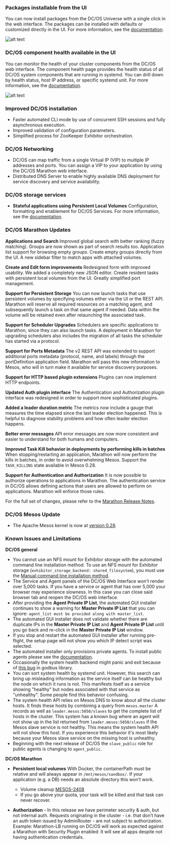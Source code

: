 ### Packages installable from the UI

You can now install packages from the DC/OS Universe with a single click in the web interface. The packages can be installed with defaults or customized directly in the UI. For more information, see the [documentation][1].

![alt text](/assets/images/releases/ui-universe-ee.gif)

### DC/OS component health available in the UI

You can monitor the health of your cluster components from the DC/OS web interface. The component health page provides the health status of all DC/OS system components that are running in systemd. You can drill down by health status, host IP address, or specific systemd unit. For more information, see the [documentation][3].

![alt text](/assets/images/releases/ui-system-health-ee.gif)

### <a name="dcos"></a>Improved DC/OS installation

*   Faster automated CLI mode by use of concurrent SSH sessions and fully asynchronous execution.
*   Improved validation of configuration parameters. <!-- Enterprise -->
*   Simplified process for ZooKeeper Exhibitor orchestration.

### DC/OS Networking

*   DC/OS can map traffic from a single Virtual IP (VIP) to multiple IP addresses and ports. You can assign a VIP to your application by using the DC/OS Marathon web interface.
*   Distributed DNS Server to enable highly available DNS deployment for service discovery and service availability. <!-- where is the documentation for this? -->

### DC/OS storage services

*   **Stateful applications using Persistent Local Volumes** Configuration, formatting and enablement for DC/OS Services. For more information, see the [documentation][6].

### DC/OS Marathon Updates

**Applications and Search** Improved global search with better ranking (fuzzy matching). Groups are now shown as part of search results too. Application list support for browsing empty groups. Create empty groups directly from the UI. A new sidebar filter to match apps with attached volumes.

**Create and Edit form improvements** Redesigned form with improved usability. We added a completely new JSON editor. Create resident tasks with persistent local volumes from the UI. Greatly simplified port management.

**Support for Persistent Storage** You can now launch tasks that use persistent volumes by specifying volumes either via the UI or the REST API. Marathon will reserve all required resources on a matching agent, and subsequently launch a task on that same agent if needed. Data within the volume will be retained even after relaunching the associated task.

**Support for Scheduler Upgrades** Schedulers are specific applications to Marathon, since they can also launch tasks. A deployment in Marathon for upgrading schedulers also includes the migration of all tasks the scheduler has started via a protocol.

**Support for Ports Metadata** The v2 REST API was extended to support additional ports metadata (protocol, name, and labels) through the portDefinition application field. Marathon will pass this new information to Mesos, who will in turn make it available for service discovery purposes.

**Support for HTTP based plugin extensions** Plugins can now implement HTTP endpoints.

**Updated Auth plugin interface** The Authentication and Authorization plugin interface was redesigned in order to support more sophisticated plugins.

**Added a leader duration metric** The metrics now include a gauge that measures the time elapsed since the last leader election happened. This is helpful to diagnose stability problems and how often leader election happens.

**Better error messages** API error messages are now more consistent and easier to understand for both humans and computers.

**Improved Task Kill behavior in deployments by performing kills in batches** When stopping/restarting an application, Marathon will now perform the kills in batches, in order to avoid overwhelming Mesos. Support the `TASK_KILLING` state available in Mesos 0.28.

<!-- Enterprise Edition -->

**Support for Authentication and Authorization** It is now possible to authorize operations to applications in Marathon. The authentication service in DC/OS allows defining actions that users are allowed to perform on applications. Marathon will enforce those rules.

For the full set of changes, please refer to the [Marathon Release Notes][9].

### <a name="mesos"></a>DC/OS Mesos Update

*   The Apache Mesos kernel is now at [version 0.28][10].

### <a name="known-issues"></a>Known Issues and Limitations

**DC/OS general**

*   You cannot use an NFS mount for Exhibitor storage with the automated command line installation method. To use an NFS mount for Exhibitor storage (`exhibitor_storage_backend: shared_filesystem`), you must use the [Manual command line installation method][11].
*   The Service and Agent panels of the DC/OS Web Interface won't render over 5,000 tasks. If you have a service or agent that has over 5,000 your browser may experience slowness. In this case you can close said browser tab and reopen the DC/OS web interface.
*   After providing the **Agent Private IP List**, the automated GUI installer continues to show a warning for **Master Private IP List** that you can ignore: `agent_list must be provided along with master_list`.
*   The automated GUI installer does not validate whether there are duplicate IPs in the **Master Private IP List** and **Agent Private IP List** until you go back and re-click in the **Master Private IP List** window.
*   If you stop and restart the automated GUI installer after running pre-flight, the setup page will not show you which IP detect script was selected.
*   The automated installer only provisions private agents. To install public agents please see the [documentation][16].
*   Occasionally the system health backend might panic and exit because of [this bug](https://github.com/godbus/dbus/issues/45) in godbus library.
*   You can sort system health by systemd unit. However, this search can bring up misleading information as the service itself can be healthy but the node on which it runs is not. This manifests itself as a service showing "healthy" but nodes associated with that service as "unhealthy". Some people find this behavior confusing.
*   The system health API relies on Mesos DNS to know about all the cluster hosts. It finds these hosts by combining a query from `mesos.master` A records as well as `leader.mesos:5050/slaves` to get the complete list of hosts in the cluster. This system has a known bug where an agent will not show up in the list returned from `leader.mesos:5050/slaves` if the Mesos slave service is not healthy. This means the system health API will not show this host. If you experience this behavior it's most likely because your Mesos slave service on the missing host is unhealthy.
*   Beginning with the next release of DC/OS the `slave_public` role for public agents is changing to `agent_public`.


**DC/OS Marathon**

*   **Persistent local volumes** With Docker, the containerPath must be relative and will always appear in `/mnt/mesos/sandbox/`. If your application (e.g. a DB) needs an absolute directory this won’t work.

    *   Volume cleanup [MESOS-2408][13]
    *   If you go above your quota, your task will be killed and that task can never recover.

*   **Authorization** - In this release we have perimeter security & auth, but not internal auth. Requests originating in the cluster - i.e. that don’t have an auth token issued by AdminRouter - are not subject to authorization. Example: Marathon-LB running on DC/OS will work as expected against a Marathon with Security Plugin enabled: It will see all apps despite not having authentication credentials.

 [1]: /docs/1.7/usage/services/
 [3]: /docs/1.7/administration/monitoring/
 [5]: /docs/1.7/usage/service-discovery/virtual-ip-addresses/
 [6]: http://mesosphere.github.io/marathon/docs/persistent-volumes.html
 [7]: http://mesosphere.github.io/marathon/docs/external-volumes.html
 [9]: https://github.com/mesosphere/marathon/releases/tag/v1.0.0-RC1
 [10]: https://issues.apache.org/jira/secure/ReleaseNote.jspa?projectId=12311242&version=12334661
 [11]: /docs/1.7/administration/installing/custom/advanced/
 [13]: https://issues.apache.org/jira/browse/MESOS-2408
 [15]: https://github.com/emccode/dvdcli/issues/15
 [16]: /docs/1.7/usage/tutorials/public-app/
